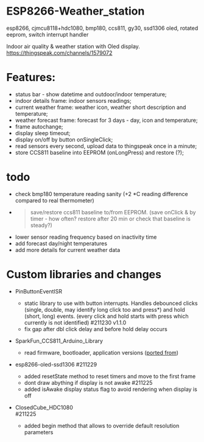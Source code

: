 # ESP8266-Weather_station
esp8266, cjmcu8118+hdc1080, bmp180, ccs811, gy30, ssd1306 oled, rotated eeprom, switch interrupt handler

 Indoor air quality & weather station with Oled display.
 https://thingspeak.com/channels/1579072
 
# Features:
  - status bar - show datetime and outdoor/indoor temperature;
  - indoor details frame: indoor sensors readings;
  - current weather frame: weather icon, weather short description and temperature;
  - weather forecast frame: forecast for 3 days - day, icon and temperature;
  - frame autochange;
  - display sleep timeout;
  - display on/off by button onSingleClick;
  - read sensors every second, upload data to thingspeak once in a minute;
  - store CCS811 baseline into EEPROM (onLongPress) and restore (?);

# todo
  - check bmp180 temperature reading sanity (+2 *C reading difference compared to real thermometer)
  - > save/restore ccs811 baseline to/from EEPROM. (save onClick & by timer - how often? restore after 20 min or check that baseline is steady?)
  - lower sensor reading frequency based on inactivity time
  - add forecast day/night temperatures
  - add more details for current weather data
  
# Custom libraries and changes 
 * PinButtonEventISR
   - static library to use with button interrupts. Handles debounced clicks (single, double, may identify long click too and press*) and hold (short, long) events. 
     (every click and hold starts with press which currently is not identified)
   #211230 v1.1.0
    - fix gap after dbl click delay and before hold delay occurs
   
 * SparkFun_CCS811_Arduino_Library
   - read firmware, bootloader, application versions ([ported from](https://github.com/maarten-pennings/CCS811))
   
 * esp8266-oled-ssd1306
  #211229
   - added resetState method to reset timers and move to the first frame
   - dont draw abything if display is not awake
  #211225
   - added isAwake display status flag to avoid rendering when display is off
 
 * ClosedCube_HDC1080  
  #211225
   - added begin method that allows to override default resolution parameters

